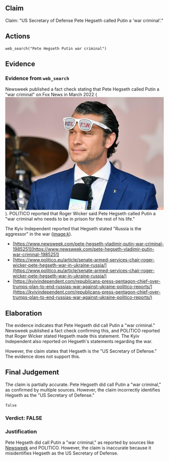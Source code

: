 ## Claim
Claim: "US Secretary of Defense Pete Hegseth called Putin a 'war criminal'."

## Actions
```
web_search("Pete Hegseth Putin war criminal")
```

## Evidence
### Evidence from `web_search`
Newsweek published a fact check stating that Pete Hegseth called Putin a "war criminal" on Fox News in March 2022 (![image 2703](media/2025-08-07_21-01-1754600508-148904.jpg)). POLITICO reported that Roger Wicker said Pete Hegseth called Putin a "war criminal who needs to be in prison for the rest of his life."

The Kyiv Independent reported that Hegseth stated "Russia is the aggressor" in the war (<image:k>).

*   [https://www.newsweek.com/pete-hegseth-vladimir-putin-war-criminal-1985251](https://www.newsweek.com/pete-hegseth-vladimir-putin-war-criminal-1985251)
*   [https://www.politico.eu/article/senate-armed-services-chair-roger-wicker-pete-hegseth-war-in-ukraine-russia/](https://www.politico.eu/article/senate-armed-services-chair-roger-wicker-pete-hegseth-war-in-ukraine-russia/)
*   [https://kyivindependent.com/republicans-press-pentagon-chief-over-trumps-plan-to-end-russias-war-against-ukraine-politico-reports/](https://kyivindependent.com/republicans-press-pentagon-chief-over-trumps-plan-to-end-russias-war-against-ukraine-politico-reports/)


## Elaboration
The evidence indicates that Pete Hegseth did call Putin a "war criminal." Newsweek published a fact check confirming this, and POLITICO reported that Roger Wicker stated Hegseth made this statement. The Kyiv Independent also reported on Hegseth's statements regarding the war.

However, the claim states that Hegseth is the "US Secretary of Defense." The evidence does not support this.


## Final Judgement
The claim is partially accurate. Pete Hegseth did call Putin a "war criminal," as confirmed by multiple sources. However, the claim incorrectly identifies Hegseth as the "US Secretary of Defense."

`false`

### Verdict: FALSE

### Justification
Pete Hegseth did call Putin a "war criminal," as reported by sources like [Newsweek](https://www.newsweek.com/pete-hegseth-vladimir-putin-war-criminal-1985251) and POLITICO. However, the claim is inaccurate because it misidentifies Hegseth as the US Secretary of Defense.
